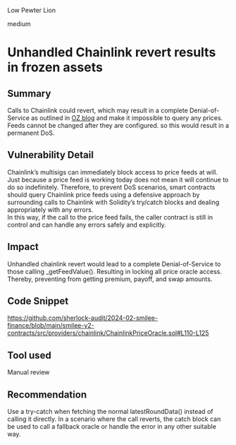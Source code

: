 Low Pewter Lion

medium

# Unhandled Chainlink revert results in frozen assets

## Summary

Calls to Chainlink could revert, which may result in a complete Denial-of-Service as outlined in [OZ blog](https://blog.openzeppelin.com/secure-smart-contract-guidelines-the-dangers-of-price-oracles/#:~:text=the%20multisigs%20can%20immediately%20block%20access%20to%20price%20feeds%20at%20will) and make it impossible to query any prices. Feeds cannot be changed after they are configured. so this would result in a permanent DoS.

## Vulnerability Detail

Chainlink’s multisigs can immediately block access to price feeds at will. Just because a price feed is working today does not mean it will continue to do so indefinitely.
Therefore, to prevent DoS scenarios, smart contracts should query Chainlink price feeds using a defensive approach by surrounding calls to Chainlink with Solidity’s try/catch blocks and dealing appropriately with any errors.  
In this way, if the call to the price feed fails, the caller contract is still in control and can handle any errors safely and explicitly.

## Impact

Unhandled chainlink revert would lead to a complete Denial-of-Service to those calling _getFeedValue(). Resulting in locking all price oracle access. Thereby, preventing from getting premium, payoff, and swap amounts.

## Code Snippet

https://github.com/sherlock-audit/2024-02-smilee-finance/blob/main/smilee-v2-contracts/src/providers/chainlink/ChainlinkPriceOracle.sol#L110-L125

## Tool used

Manual review

## Recommendation

Use a try-catch when fetching the normal latestRoundData() instead of calling it directly. In a scenario where the call reverts, the catch block can be used to call a fallback oracle or handle the error in any other suitable way.